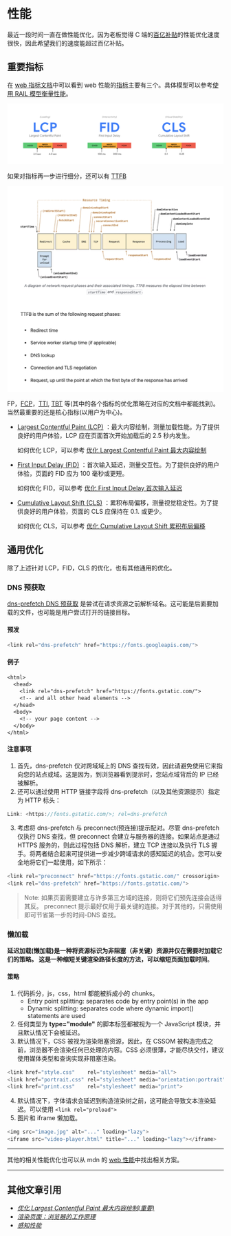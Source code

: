# 性能

最近一段时间一直在做性能优化，因为老板觉得 C 端的[百亿补贴](https://mobile.yangkeduo.com/brand_activity_subsidy.html?_pdd_fs=1&_pdd_tc=ffffff&_pdd_sbs=1&access_from=home&refer_page_el_sn=1110237&refer_page_name=index&refer_page_id=10002_1645756588351_87u6ynbyh4&refer_page_sn=10002)的性能优化速度很快，因此希望我们的速度能超过百亿补贴。

## 重要指标

在 [web 指标文档](https://web.dev/vitals/)中可以看到 web 性能的[指标](https://web.dev/user-centric-performance-metrics/#how-metrics-are-measured)主要有三个。具体模型可以参考[使用 RAIL 模型衡量性能](https://web.dev/rail/#chrome-devtools)。

![web](./Image/performance/web.png)

如果对指标再一步进行细分，还可以有 [TTFB](https://web.dev/ttfb/)

![2](./Image/performance/web2.png)

FP，[FCP](https://web.dev/i18n/zh/fcp/)，[TTI](https://web.dev/tti/), [TBT](https://web.dev/tbt/) 等(其中的各个指标的优化策略在对应的文档中都能找到)。当然最重要的还是核心指标(以用户为中心)。

- [Largest Contentful Paint (LCP)](https://web.dev/lcp/) ：最大内容绘制，测量加载性能。为了提供良好的用户体验，LCP 应在页面首次开始加载后的 2.5 秒内发生。

  如何优化 LCP，可以参考 [优化 Largest Contentful Paint 最大内容绘制](https://web.dev/optimize-lcp/)

- [First Input Delay (FID)](https://web.dev/fid/) ：首次输入延迟，测量交互性。为了提供良好的用户体验，页面的 FID 应为 100 毫秒或更短。

  如何优化 FID，可以参考 [优化 First Input Delay 首次输入延迟](https://web.dev/optimize-fid/)

- [Cumulative Layout Shift (CLS)](https://web.dev/cls/) ：累积布局偏移，测量视觉稳定性。为了提供良好的用户体验，页面的 CLS 应保持在 0.1. 或更少。

  如何优化 CLS，可以参考 [优化 Cumulative Layout Shift 累积布局偏移](https://web.dev/optimize-cls/)

## 通用优化

除了上述针对 LCP，FID，CLS 的优化，也有其他通用的优化。

### DNS 预获取

[dns-prefetch DNS 预获取](https://developer.mozilla.org/zh-CN/docs/Web/Performance/dns-prefetch) 是尝试在请求资源之前解析域名。这可能是后面要加载的文件，也可能是用户尝试打开的链接目标。

#### 预发

```ts
<link rel="dns-prefetch" href="https://fonts.googleapis.com/">
```

#### 例子

```tsx
<html>
  <head>
    <link rel="dns-prefetch" href="https://fonts.gstatic.com/">
    <!-- and all other head elements -->
  </head>
  <body>
    <!-- your page content -->
  </body>
</html>
```

#### 注意事项

1. 首先，dns-prefetch 仅对跨域域上的 DNS 查找有效，因此请避免使用它来指向您的站点或域。这是因为，到浏览器看到提示时，您站点域背后的 IP 已经被解析。
2. 还可以通过使用 HTTP 链接字段将 dns-prefetch（以及其他资源提示）指定为 HTTP 标头：

```ts
Link: <https://fonts.gstatic.com/>; rel=dns-prefetch
```

3. 考虑将 dns-prefetch 与 preconnect(预连接)提示配对。尽管 dns-prefetch 仅执行 DNS 查找，但 preconnect 会建立与服务器的连接。如果站点是通过 HTTPS 服务的，则此过程包括 DNS 解析，建立 TCP 连接以及执行 TLS 握手。将两者结合起来可提供进一步减少跨域请求的感知延迟的机会。您可以安全地将它们一起使用，如下所示：

```ts
<link rel="preconnect" href="https://fonts.gstatic.com/" crossorigin>
<link rel="dns-prefetch" href="https://fonts.gstatic.com/">
```

> Note: 如果页面需要建立与许多第三方域的连接，则将它们预先连接会适得其反。 preconnect 提示最好仅用于最关键的连接。对于其他的，只需使用 <link rel="dns-prefetch"> 即可节省第一步的时间-DNS 查找。

### 懒加载

**延迟加载(懒加载)**是一种将资源标识为非阻塞（非关键）资源并仅在需要时加载它们的策略。 这是一种缩短关键渲染路径长度的方法，可以**缩短页面加载时间**。

#### 策略

1. 代码拆分，js，css，html 都能被拆成小的 chunks。
   - Entry point splitting: separates code by entry point(s) in the app
   - Dynamic splitting: separates code where dynamic import() statements are used
2. 任何类型为 **type="module"** 的脚本标签都被视为一个 JavaScript 模块，并且默认情况下会被延迟。
3. 默认情况下，CSS 被视为渲染阻塞资源，因此，在 CSSOM 被构造完成之前，浏览器不会渲染任何已处理的内容。CSS 必须很薄，才能尽快交付，建议使用媒体类型和查询实现非阻塞渲染。

```ts
<link href="style.css"    rel="stylesheet" media="all">
<link href="portrait.css" rel="stylesheet" media="orientation:portrait">
<link href="print.css"    rel="stylesheet" media="print">
```

4. 默认情况下，字体请求会延迟到构造渲染树之前，这可能会导致文本渲染延迟。可以使用 `<link rel="preload">`
5. 图片和 iframe 懒加载。

```ts
<img src="image.jpg" alt="..." loading="lazy">
<iframe src="video-player.html" title="..." loading="lazy"></iframe>
```

---

其他的相关性能优化也可以从 mdn 的 [web 性能](https://developer.mozilla.org/zh-CN/docs/Web/Performance)中找出相关方案。

---

## 其他文章引用

- _[优化 Largest Contentful Paint 最大内容绘制(重要)](https://web.dev/optimize-lcp/)_
- _[渲染页面：浏览器的工作原理](https://developer.mozilla.org/zh-CN/docs/Web/Performance/How_browsers_work)_
- _[感知性能](https://developer.mozilla.org/zh-CN/docs/Learn/Performance/perceived_performance)_

